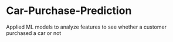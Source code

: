 # Car-Purchase-Prediction
Applied ML models to analyze features to see whether a customer purchased a car or not
